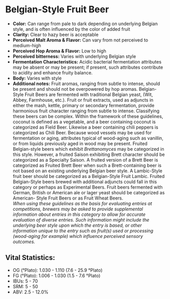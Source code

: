 # Belgian-Style Fruit Beer

- **Color:** Can range from pale to dark depending on underlying Belgian style, and is often influenced by the color of added fruit
- **Clarity:** Clear to hazy beer is acceptable
- **Perceived Malt Aroma & Flavor:** Can vary from not perceived to medium-high
- **Perceived Hop Aroma & Flavor:** Low to high
- **Perceived bitterness:** Varies with underlying Belgian style
- **Fermentation Characteristics:** Acidic bacterial fermentation attributes may be absent or may be present; if present, such attributes contribute to acidity and enhance fruity balance.
- **Body:** Varies with style
- **Additional notes:** Fruit aromas, ranging from subtle to intense, should be present and should not be overpowered by hop aromas. Belgian-Style Fruit Beers are fermented with traditional Belgian yeast, (Wit, Abbey, Farmhouse, etc.). Fruit or fruit extracts, used as adjuncts in either the mash, kettle, primary or secondary fermentation, provide harmonious fruit character ranging from subtle to intense. Classifying these beers can be complex. Within the framework of these guidelines, coconut is defined as a vegetable, and a beer containing coconut is categorized as Field Beer. Likewise a beer containing chili peppers is categorized as Chili Beer. Because wood vessels may be used for fermentation or aging, attributes typical of wood-aging such as vanillin, or from liquids previously aged in wood may be present. Fruited Belgian-style beers which exhibit _Brettanomyces_ may be categorized in this style. However, a fruited Saison exhibiting Brett character should be categorized as a Specialty Saison. A fruited version of a Brett Beer is categorized as Fruited Brett Beer when such a Brett-containing beer is not based on an existing underlying Belgian beer style. A Lambic-Style fruit beer should be categorized as a Belgian-Style Fruit Lambic. Fruited Belgian-Style beers brewed with additional adjuncts could fall in this category or perhaps as Experimental Beers. Fruit beers fermented with German, British or American ale or lager yeast should be categorized as American- Style Fruit Beers or as Fruit Wheat Beers.<br/>
_When using these guidelines as the basis for evaluating entries at competitions, brewers may be asked to provide supplemental information about entries in this category to allow for accurate evaluation of diverse entries. Such information might include the underlying beer style upon which the entry is based, or other information unique to the entry such as fruit(s) used or processing (wood-aging for example) which influence perceived sensory outcomes._

## Vital Statistics:

- OG (°Plato): 1.030 - 1.110 (7.6 - 25.9 °Plato) 
- FG (°Plato): 1.006 - 1.030 (1.5 - 7.6 °Plato) 
- IBUs: 5 - 70
- SRM: 5 - 50
- ABV: 2.5 - 12.0%
